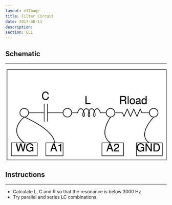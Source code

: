 ```yaml
---
layout: e17page
title: Filter Circuit
date: 2017-08-13
description:
section: ELL
---
```


## Schematic
___
![](images/schematics/filter-circuit.png)
## Instructions
___
- Calculate L, C and R so that the resonance is below 3000 Hz
- Try parallel and series LC combinations.
